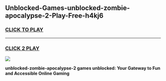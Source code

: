 
## Unblocked-Games-unblocked-zombie-apocalypse-2-Play-Free-h4kj6
<h3>
<a href="https://premium76.site?title=unblocked-zombie-apocalypse-2&ref=10A">CLICK TO PLAY</a></h3>
<hr>

<h3>
<a href="https://premium76.site?title=unblocked-zombie-apocalypse-2&ref=10A">CLICK 2 PLAY</a>
  
</h3>

<a href="https://premium76.site?title=unblocked-zombie-apocalypse-2&ref=10A"><img src="https://clearcache.store/games.png"></a>


**unblocked-zombie-apocalypse-2 games unblocked: Your Gateway to Fun and Accessible Online Gaming**
